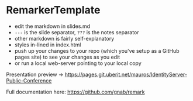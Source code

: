 # RemarkerTemplate

- edit the markdown in slides.md
- `---` is the slide separator, `???` is the notes separator
- other markdown is fairly self-explanatory
- styles in-lined in index.html
- push up your changes to your repo (which you've setup as a GitHub pages site) to see your changes as you edit
- or run a local web-server pointing to your local copy

Presentation preview -> https://pages.git.uberit.net/mauros/IdentityServer-Public-Conference

Full documentation here: https://github.com/gnab/remark 
